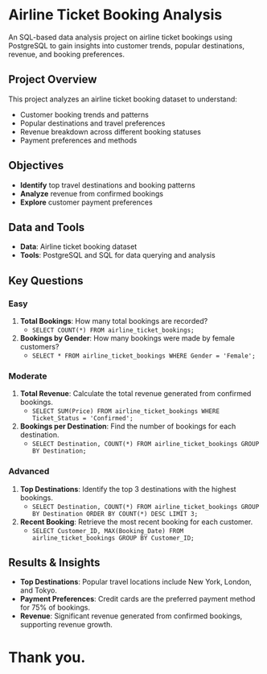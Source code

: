 # Airline Ticket Booking Analysis

An SQL-based data analysis project on airline ticket bookings using PostgreSQL to gain insights into customer trends, popular destinations, revenue, and booking preferences.

## Project Overview

This project analyzes an airline ticket booking dataset to understand:
- Customer booking trends and patterns
- Popular destinations and travel preferences
- Revenue breakdown across different booking statuses
- Payment preferences and methods

## Objectives

- **Identify** top travel destinations and booking patterns
- **Analyze** revenue from confirmed bookings
- **Explore** customer payment preferences

## Data and Tools

- **Data**: Airline ticket booking dataset
- **Tools**: PostgreSQL and SQL for data querying and analysis

## Key Questions

### Easy
1. **Total Bookings**: How many total bookings are recorded?
   - `SELECT COUNT(*) FROM airline_ticket_bookings;`
2. **Bookings by Gender**: How many bookings were made by female customers?
   - `SELECT * FROM airline_ticket_bookings WHERE Gender = 'Female';`

### Moderate
1. **Total Revenue**: Calculate the total revenue generated from confirmed bookings.
   - `SELECT SUM(Price) FROM airline_ticket_bookings WHERE Ticket_Status = 'Confirmed';`
2. **Bookings per Destination**: Find the number of bookings for each destination.
   - `SELECT Destination, COUNT(*) FROM airline_ticket_bookings GROUP BY Destination;`

### Advanced
1. **Top Destinations**: Identify the top 3 destinations with the highest bookings.
   - `SELECT Destination, COUNT(*) FROM airline_ticket_bookings GROUP BY Destination ORDER BY COUNT(*) DESC LIMIT 3;`
2. **Recent Booking**: Retrieve the most recent booking for each customer.
   - `SELECT Customer_ID, MAX(Booking_Date) FROM airline_ticket_bookings GROUP BY Customer_ID;`

## Results & Insights

- **Top Destinations**: Popular travel locations include New York, London, and Tokyo.
- **Payment Preferences**: Credit cards are the preferred payment method for 75% of bookings.
- **Revenue**: Significant revenue generated from confirmed bookings, supporting revenue growth.

# Thank you.
